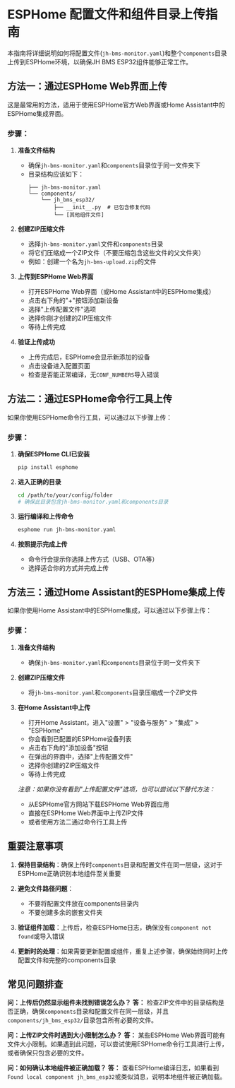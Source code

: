 # ESPHome 配置文件和组件目录上传指南

本指南将详细说明如何将配置文件(`jh-bms-monitor.yaml`)和整个`components`目录上传到ESPHome环境，以确保JH BMS ESP32组件能够正常工作。

## 方法一：通过ESPHome Web界面上传

这是最常用的方法，适用于使用ESPHome官方Web界面或Home Assistant中的ESPHome集成界面。

### 步骤：

1. **准备文件结构**
   - 确保`jh-bms-monitor.yaml`和`components`目录位于同一文件夹下
   - 目录结构应该如下：
     ```
     ├── jh-bms-monitor.yaml
     └── components/
         └── jh_bms_esp32/
             ├── __init__.py  # 已包含修复代码
             └── [其他组件文件]
     ```

2. **创建ZIP压缩文件**
   - 选择`jh-bms-monitor.yaml`文件和`components`目录
   - 将它们压缩成一个ZIP文件（不要压缩包含这些文件的父文件夹）
   - 例如：创建一个名为`jh-bms-upload.zip`的文件

3. **上传到ESPHome Web界面**
   - 打开ESPHome Web界面（或Home Assistant中的ESPHome集成）
   - 点击右下角的"+"按钮添加新设备
   - 选择"上传配置文件"选项
   - 选择你刚才创建的ZIP压缩文件
   - 等待上传完成

4. **验证上传成功**
   - 上传完成后，ESPHome会显示新添加的设备
   - 点击设备进入配置页面
   - 检查是否能正常编译，无`CONF_NUMBERS`导入错误

## 方法二：通过ESPHome命令行工具上传

如果你使用ESPHome命令行工具，可以通过以下步骤上传：

### 步骤：

1. **确保ESPHome CLI已安装**
   ```bash
   pip install esphome
   ```

2. **进入正确的目录**
   ```bash
   cd /path/to/your/config/folder
   # 确保此目录包含jh-bms-monitor.yaml和components目录
   ```

3. **运行编译和上传命令**
   ```bash
   esphome run jh-bms-monitor.yaml
   ```

4. **按照提示完成上传**
   - 命令行会提示你选择上传方式（USB、OTA等）
   - 选择适合你的方式并完成上传

## 方法三：通过Home Assistant的ESPHome集成上传

如果你使用Home Assistant中的ESPHome集成，可以通过以下步骤上传：

### 步骤：

1. **准备文件结构**
   - 确保`jh-bms-monitor.yaml`和`components`目录位于同一文件夹下

2. **创建ZIP压缩文件**
   - 将`jh-bms-monitor.yaml`和`components`目录压缩成一个ZIP文件

3. **在Home Assistant中上传**
   - 打开Home Assistant，进入"设置" > "设备与服务" > "集成" > "ESPHome"
   - 你会看到已配置的ESPHome设备列表
   - 点击右下角的"添加设备"按钮
   - 在弹出的界面中，选择"上传配置文件"
   - 选择你创建的ZIP压缩文件
   - 等待上传完成
   
   *注意：如果你没有看到"上传配置文件"选项，也可以尝试以下替代方法：*
   - 从ESPHome官方网站下载ESPHome Web界面应用
   - 直接在ESPHome Web界面中上传ZIP文件
   - 或者使用方法二通过命令行工具上传

## 重要注意事项

1. **保持目录结构**：确保上传时`components`目录和配置文件在同一层级，这对于ESPHome正确识别本地组件至关重要

2. **避免文件路径问题**：
   - 不要将配置文件放在components目录内
   - 不要创建多余的嵌套文件夹

3. **验证组件加载**：上传后，检查ESPHome日志，确保没有`component not found`或导入错误

4. **更新时的处理**：如果需要更新配置或组件，重复上述步骤，确保始终同时上传配置文件和完整的components目录

## 常见问题排查

**问：上传后仍然显示组件未找到错误怎么办？**
**答：** 检查ZIP文件中的目录结构是否正确，确保`components`目录和配置文件在同一层级，并且`components/jh_bms_esp32/`目录包含所有必要的文件。

**问：上传ZIP文件时遇到大小限制怎么办？**
**答：** 某些ESPHome Web界面可能有文件大小限制。如果遇到此问题，可以尝试使用ESPHome命令行工具进行上传，或者确保只包含必要的文件。

**问：如何确认本地组件被正确加载？**
**答：** 查看ESPHome编译日志，如果看到`Found local component jh_bms_esp32`或类似消息，说明本地组件被正确加载。
